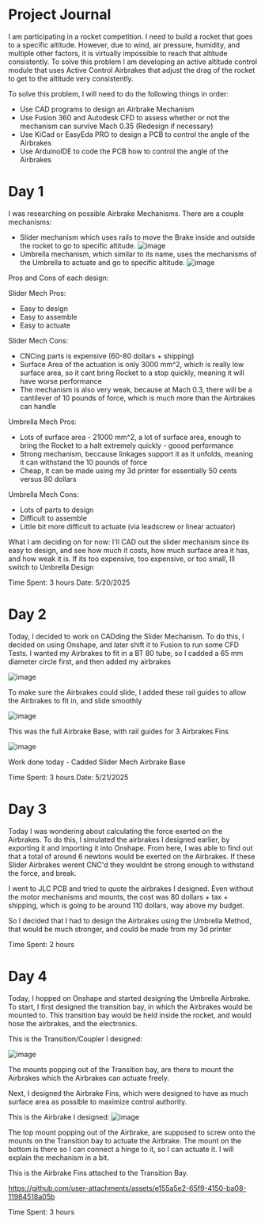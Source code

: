 # Project Journal


I am participating in a rocket competition. I need to build a rocket that goes to a specific altitude. However, due to wind, air pressure, humidity, and multiple other factors, it is virtually impossible to reach that altitude consistently. To solve this problem I am developing an active altitude control module that uses Active Control Airbrakes that adjust the drag of the rocket to get to the altitude very consistently.

To solve this problem, I will need to do the following things in order: 
- Use CAD programs to design an Airbrake Mechanism
- Use Fusion 360 and Autodesk CFD to assess whether or not the mechanism can survive Mach 0.35 (Redesign if necessary)
- Use KiCad or EasyEda PRO to design a PCB to control the angle of the Airbrakes
- Use ArduinoIDE to code the PCB how to control the angle of the Airbrakes

# Day 1

I was researching on possible Airbrake Mechanisms. There are a couple mechanisms:
- Slider mechanism which uses rails to move the Brake inside and outside the rocket to go to specific altitude.
![image](https://github.com/user-attachments/assets/a76cddea-041d-41a5-b93a-1cac99336e28)
- Umbrella mechanism, which similar to its name, uses the mechanisms of the Umbrella to actuate and go to specific altitude.
  ![image](https://github.com/user-attachments/assets/4c020a4d-be4c-4549-be43-ae70a1a7aa50)


Pros and Cons of each design:

Slider Mech Pros: 

- Easy to design
- Easy to assemble
- Easy to actuate

Slider Mech Cons:

- CNCing parts is expensive (60-80 dollars + shipping)
- Surface Area of the actuation is only 3000 mm^2, which is really low surface area, so it cant bring Rocket to a stop quickly, meaning it will have worse performance
- The mechanism is also very weak, because at Mach 0.3, there will be a cantilever of 10 pounds of force, which is much more than the Airbrakes can handle

Umbrella Mech Pros:

- Lots of surface area - 21000 mm^2, a lot of surface area, enough to bring the Rocket to a halt extremely quickly - goood performance
- Strong mechanism, beccause linkages support it as it unfolds, meaning it can withstand the 10 pounds of force
- Cheap, it can be made using my 3d printer for essentially 50 cents versus 80 dollars

Umbrella Mech Cons: 

- Lots of parts to design
- Difficult to assemble
- Little bit more difficult to actuate (via leadscrew or linear actuator)

What I am deciding on for now:
I'll CAD out the slider mechanism since its easy to design, and see how much it costs, how much surface area it has, and how weak it is. If its too expensive, too expensive, or too small, Ill switch to Umbrella Design

Time Spent: 3 hours
Date: 5/20/2025

# Day 2

Today, I decided to work on CADding the Slider Mechanism. 
To do this, I decided on using Onshape, and later shift it to Fusion to run some CFD Tests. 
I wanted my Airbrakes to fit in a BT 80 tube, so I cadded a 65 mm diameter circle first, and then added my airbrakes

![image](https://github.com/user-attachments/assets/79fefaa9-bf95-46bb-ba74-cae272058e6e)

To make sure the Airbrakes could slide, I added these rail guides to allow the Airbrakes to fit in, and slide smoothly

![image](https://github.com/user-attachments/assets/bbca8fa9-8217-4e21-8325-acb3a9810a4c)

This was the full Airbrake Base, with rail guides for 3 Airbrakes Fins

![image](https://github.com/user-attachments/assets/42ef57d8-2f3c-41c8-baf7-cfa88366afa3)

Work done today - Cadded Slider Mech Airbrake Base

Time Spent: 3 hours
Date: 5/21/2025

# Day 3

Today I was wondering about calculating the force exerted on the Airbrakes. To do this, I simulated the airbrakes I designed earlier, by exporting it and importing it into Onshape. From here, I was able to find out that a total of around 6 newtons would be exerted on the Airbrakes. If these Slider Airbrakes werent CNC'd they wouldnt be strong enough to withstand the force, and break. 

I went to JLC PCB and tried to quote the airbrakes I designed. Even without the motor mechanisms and mounts, the cost was 80 dollars + tax + shipping, which is going to be around 110 dollars, way above my budget. 

So I decided that I had to design the Airbrakes using the Umbrella Method, that would be much stronger, and could be made from my 3d printer

Time Spent: 2 hours

# Day 4

Today, I hopped on Onshape and started designing the Umbrella Airbrake. To start, I first designed the transition bay, in which the Airbrakes would be mounted to. This transition bay would be held inside the rocket, and would hose the airbrakes, and the electronics. 

This is the Transition/Coupler I designed: 

![image](https://github.com/user-attachments/assets/68b9ec6f-3e6d-4782-9e6c-3a4d2c1192e2)

The mounts popping out of the Transition bay, are there to mount the Airbrakes which the Airbrakes can actuate freely.

Next, I designed the Airbrake Fins, which were designed to have as much surface area as possible to maximize control authority.

This is the Airbrake I designed: ![image](https://github.com/user-attachments/assets/be1b9bbc-7bda-4d58-af71-237abf3ad8da)

The top mount popping out of the Airbrake, are supposed to screw onto the mounts on the Transition bay to actuate the Airbrake. 
The mount on the bottom is there so I can connect a hinge to it, so I can actuate it. I will explain the mechanism in a bit.

This is the Airbrake Fins attached to the Transition Bay. 

https://github.com/user-attachments/assets/e155a5e2-65f9-4150-ba08-11984518a05b

Time Spent: 3 hours

